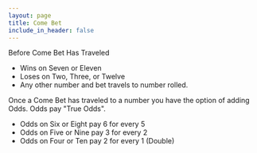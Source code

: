 ```yaml
---
layout: page
title: Come Bet
include_in_header: false
---
```

Before Come Bet Has Traveled

- Wins on Seven or Eleven
- Loses on Two, Three, or Twelve
- Any other number and bet travels to number rolled.

Once a Come Bet has traveled to a number you have the option of adding Odds. Odds pay "True Odds".

- Odds on Six or Eight pay 6 for every 5
- Odds on Five or Nine pay 3 for every 2
- Odds on Four or Ten pay 2 for every 1 (Double)

